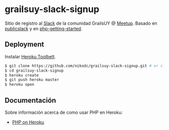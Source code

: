 # grailsuy-slack-signup

Sitio de registro al [Slack](http://grailsuy.slack.com) de la comunidad GrailsUY @ [Meetup](http://www.meetup.com/es-ES/GrailsUY/). Basado en [publicslack](https://github.com/lifeformed/publicslack) y en  [php-getting-started](https://github.com/heroku/php-getting-started).

## Deployment

Instalar [Heroku Toolbelt](https://toolbelt.heroku.com/).

```sh
$ git clone https://github.com/nikodc/grailsuy-slack-signup.git # or clone your own fork
$ cd grailsuy-slack-signup
$ heroku create
$ git push heroku master
$ heroku open
```

## Documentación

Sobre información acerca de como usar PHP en Heroku:

- [PHP on Heroku](https://devcenter.heroku.com/categories/php)
